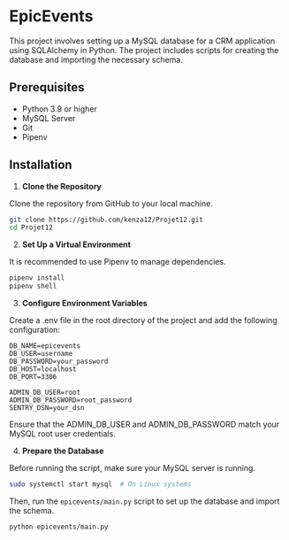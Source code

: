 # EpicEvents

This project involves setting up a MySQL database for a CRM application using SQLAlchemy in Python. The project includes scripts for creating the database and importing the necessary schema.

## Prerequisites

- Python 3.9 or higher
- MySQL Server
- Git
- Pipenv

## Installation

1. **Clone the Repository**


Clone the repository from GitHub to your local machine.

```sh
git clone https://github.com/kenza12/Projet12.git
cd Projet12
```

2. **Set Up a Virtual Environment**

It is recommended to use Pipenv to manage dependencies.

```sh
pipenv install
pipenv shell
```

3. **Configure Environment Variables**

Create a .env file in the root directory of the project and add the following configuration:

```code
DB_NAME=epicevents
DB_USER=username
DB_PASSWORD=your_password
DB_HOST=localhost
DB_PORT=3306

ADMIN_DB_USER=root
ADMIN_DB_PASSWORD=root_password
SENTRY_DSN=your_dsn
```

Ensure that the ADMIN_DB_USER and ADMIN_DB_PASSWORD match your MySQL root user credentials.

4. **Prepare the Database**

Before running the script, make sure your MySQL server is running.

```sh
sudo systemctl start mysql  # On Linux systems
```

Then, run the `epicevents/main.py` script to set up the database and import the schema.

```sh
python epicevents/main.py
```